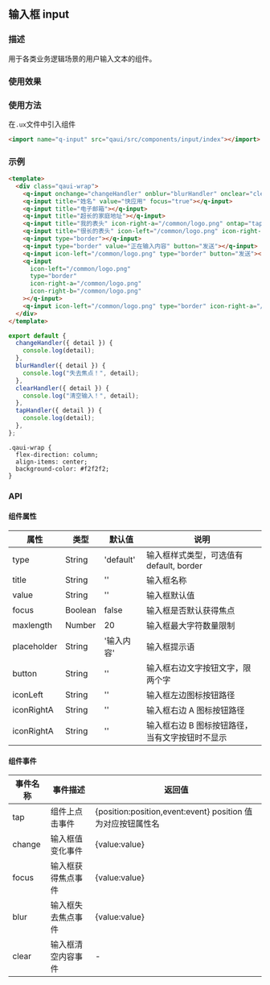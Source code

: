 ## 输入框 input

### 描述

用于各类业务逻辑场景的用户输入文本的组件。

### 使用效果

<preview url="https://editor.quickapp.cn/preview/2009/Yz/2009YzjNs0Tl/build/pages/button"/>

### 使用方法

在`.ux`文件中引入组件

```html
<import name="q-input" src="qaui/src/components/input/index"></import>
```

### 示例

```html
<template>
  <div class="qaui-wrap">
    <q-input onchange="changeHandler" onblur="blurHandler" onclear="clearHandler"></q-input>
    <q-input title="姓名" value="快应用" focus="true"></q-input>
    <q-input title="电子邮箱"></q-input>
    <q-input title="超长的家庭地址"></q-input>
    <q-input title="我的表头" icon-right-a="/common/logo.png" ontap="tapHandler"></q-input>
    <q-input title="很长的表头" icon-left="/common/logo.png" icon-right-a="/common/logo.png"></q-input>
    <q-input type="border"></q-input>
    <q-input type="border" value="正在输入内容" button="发送"></q-input>
    <q-input icon-left="/common/logo.png" type="border" button="发送"></q-input>
    <q-input
      icon-left="/common/logo.png"
      type="border"
      icon-right-a="/common/logo.png"
      icon-right-b="/common/logo.png"
    ></q-input>
    <q-input icon-left="/common/logo.png" type="border" icon-right-a="/common/logo.png" button="发送"></q-input>
  </div>
</template>
```

```js
export default {
  changeHandler({ detail }) {
    console.log(detail);
  },
  blurHandler({ detail }) {
    console.log("失去焦点！", detail);
  },
  clearHandler({ detail }) {
    console.log("清空输入！", detail);
  },
  tapHandler({ detail }) {
    console.log(detail);
  },
};
```

```less
.qaui-wrap {
  flex-direction: column;
  align-items: center;
  background-color: #f2f2f2;
}
```

### API

#### 组件属性

| 属性        | 类型    | 默认值     | 说明                                            |
| ----------- | ------- | ---------- | ----------------------------------------------- |
| type        | String  | 'default'  | 输入框样式类型，可选值有 default, border        |
| title       | String  | ''         | 输入框名称                                      |
| value       | String  | ''         | 输入框默认值                                    |
| focus       | Boolean | false      | 输入框是否默认获得焦点                          |
| maxlength   | Number  | 20         | 输入框最大字符数量限制                          |
| placeholder | String  | '输入内容' | 输入框提示语                                    |
| button      | String  | ''         | 输入框右边文字按钮文字，限两个字                |
| iconLeft    | String  | ''         | 输入框左边图标按钮路径                          |
| iconRightA  | String  | ''         | 输入框右边 A 图标按钮路径                       |
| iconRightA  | String  | ''         | 输入框右边 B 图标按钮路径，当有文字按钮时不显示 |

#### 组件事件

| 事件名称 | 事件描述           | 返回值                                                      |
| -------- | ------------------ | ----------------------------------------------------------- |
| tap      | 组件上点击事件     | {position:position,event:event} position 值为对应按钮属性名 |
| change   | 输入框值变化事件   | {value:value}                                               |
| focus    | 输入框获得焦点事件 | {value:value}                                               |
| blur     | 输入框失去焦点事件 | {value:value}                                               |
| clear    | 输入框清空内容事件 | -                                                           |
